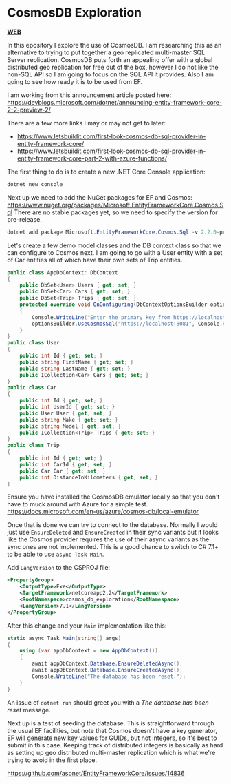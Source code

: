 # CosmosDB Exploration

[**WEB**](https://tomashubelbauer.github.io/cosmos-db-exploration)

In this epository I explore the use of CosmosDB. I am researching this as an
alternative to trying to put together a geo replicated multi-master SQL Server
replication. CosmosDB puts forth an appealing offer with a global distributed
geo replication for free out of the box, however I do not like the non-SQL API
so I am going to focus on the SQL API it provides. Also I am going to see how
ready it is to be used from EF.

I am working from this announcement article posted here:
https://devblogs.microsoft.com/dotnet/announcing-entity-framework-core-2-2-preview-2/

There are a few more links I may or may not get to later:
- https://www.letsbuildit.com/first-look-cosmos-db-sql-provider-in-entity-framework-core/
- https://www.letsbuildit.com/first-look-cosmos-db-sql-provider-in-entity-framework-core-part-2-with-azure-functions/

The first thing to do is to create a new .NET Core Console application:

```powershell
dotnet new console
```

Next up we need to add the NuGet packages for EF and Cosmos:
https://www.nuget.org/packages/Microsoft.EntityFrameworkCore.Cosmos.Sql
There are no stable packages yet, so we need to specify the version for pre-release.

```powershell
dotnet add package Microsoft.EntityFrameworkCore.Cosmos.Sql -v 2.2.0-preview2-35157
```

Let's create a few demo model classes and the DB context class so that we can
configure to Cosmos next. I am going to go with a User entity with a set of Car
entities all of which have their own sets of Trip entities.

```csharp
public class AppDbContext: DbContext
{
    public DbSet<User> Users { get; set; }
    public DbSet<Car> Cars { get; set; }
    public DbSet<Trip> Trips { get; set; }
    protected override void OnConfiguring(DbContextOptionsBuilder optionsBuilder)
    {
        Console.WriteLine("Enter the primary key from https://localhost:8081/_explorer/index.html:");
        optionsBuilder.UseCosmosSql("https://localhost:8081", Console.ReadLine(), nameof(cosmos_db_exploration));
    }
}
public class User
{
    public int Id { get; set; }
    public string FirstName { get; set; }
    public string LastName { get; set; }
    public ICollection<Car> Cars { get; set; }
}
public class Car
{
    public int Id { get; set; }
    public int UserId { get; set; }
    public User User { get; set; }
    public string Make { get; set; }
    public string Model { get; set; }
    public ICollection<Trip> Trips { get; set; }
}
public class Trip
{
    public int Id { get; set; }
    public int CarId { get; set; }
    public Car Car { get; set; }
    public int DistanceInKilometers { get; set; }
}
```

Ensure you have installed the CosmosDB emulator locally so that you don't have to
muck around with Azure for a simple test.
https://docs.microsoft.com/en-us/azure/cosmos-db/local-emulator

Once that is done we can try to connect to the database. Normally I would just use
`EnsureDeleted` and `EnsureCreated` in their sync variants but it looks like the
Cosmos provider requires the use of their async variants as the sync ones are not
implemented. This is a good chance to switch to C# 7.1+ to be able to use
`async Task Main`.

Add `LangVersion` to the CSPROJ file:

```xml
<PropertyGroup>
    <OutputType>Exe</OutputType>
    <TargetFramework>netcoreapp2.2</TargetFramework>
    <RootNamespace>cosmos_db_exploration</RootNamespace>
    <LangVersion>7.1</LangVersion>
</PropertyGroup>
```

After this change and your `Main` implementation like this:

```csharp
static async Task Main(string[] args)
{
    using (var appDbContext = new AppDbContext())
    {
        await appDbContext.Database.EnsureDeletedAsync();
        await appDbContext.Database.EnsureCreatedAsync();
        Console.WriteLine("The database has been reset.");
    }
}
```

An issue of `dotnet run` should greet you with a *The database has been reset*
message.

Next up is a test of seeding the database. This is straightforward through the
usual EF facilities, but note that Cosmos doesn't have a key generator, EF will
generate new key values for GUIDs, but not integers, so it's best to submit in
this case. Keeping track of distributed integers is basically as hard as setting
up geo distributed multi-master replication which is what we're trying to avoid
in the first place.

https://github.com/aspnet/EntityFrameworkCore/issues/14836
